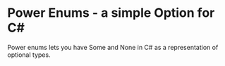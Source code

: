 # Power Enums - a simple Option<Type> for C#
Power enums lets you have Some<T> and None in C# as a representation of optional types.


